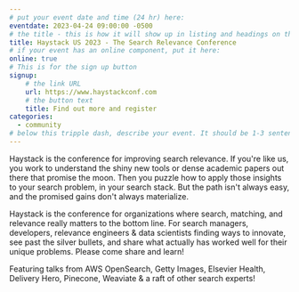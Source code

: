 ```yaml
---
# put your event date and time (24 hr) here:
eventdate: 2023-04-24 09:00:00 -0500
# the title - this is how it will show up in listing and headings on the site:
title: Haystack US 2023 - The Search Relevance Conference
# if your event has an online component, put it here:
online: true
# This is for the sign up button
signup:
    # the link URL
    url: https://www.haystackconf.com
    # the button text
    title: Find out more and register
categories:
  - community
# below this tripple dash, describe your event. It should be 1-3 sentences
---
```

Haystack is the conference for improving search relevance. If you're like us, you work to understand the shiny new tools or dense academic papers out there that promise the moon. Then you puzzle how to apply those insights to your search problem, in your search stack. But the path isn't always easy, and the promised gains don't always materialize.

Haystack is the conference for organizations where search, matching, and relevance really matters to the bottom line. For search managers, developers, relevance engineers & data scientists finding ways to innovate, see past the silver bullets, and share what actually has worked well for their unique problems. Please come share and learn!

Featuring talks from AWS OpenSearch, Getty Images, Elsevier Health, Delivery Hero, Pinecone, Weaviate & a raft of other search experts!
